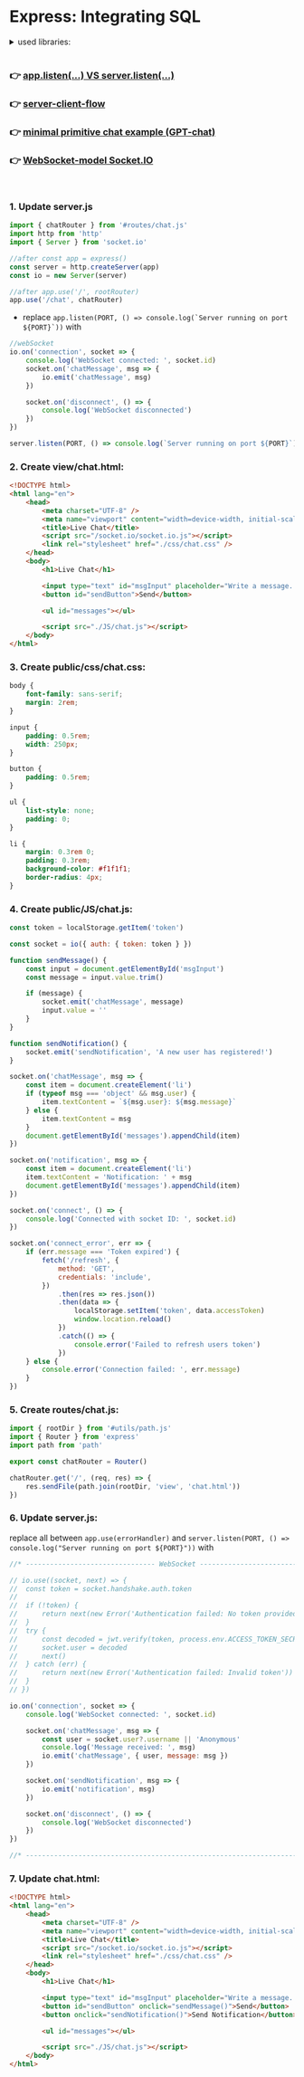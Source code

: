# Express: Integrating SQL

<details>
<summary>used libraries:</summary>

```js
npm init -y
npm install date-fns, express, uuid
npm install nodemon -D
npm install nodemone -g
npm install cors
npm install express socket.io
npm install better-sqlite3
```

</details>

<br />

### **👉 [app.listen(...) VS server.listen(...)](app_listen_VS_server_listen.md)**

### **👉 [server-client-flow](server-client-flow.md)**

### **👉 [minimal primitive chat example (GPT-chat)](minimal_primitive_chat.md)**

### **👉 [WebSocket-model Socket.IO](WebSocket-model_Socket_IO.md)**

<br />

### 1. Update **server.js**

```js
import { chatRouter } from '#routes/chat.js'
import http from 'http'
import { Server } from 'socket.io'

//after const app = express()
const server = http.createServer(app)
const io = new Server(server)

//after app.use('/', rootRouter)
app.use('/chat', chatRouter)
```

- replace `` app.listen(PORT, () => console.log(`Server running on port ${PORT}`)) `` with

```js
//webSocket
io.on('connection', socket => {
	console.log('WebSocket connected: ', socket.id)
	socket.on('chatMessage', msg => {
		io.emit('chatMessage', msg)
	})

	socket.on('disconnect', () => {
		console.log('WebSocket disconnected')
	})
})

server.listen(PORT, () => console.log(`Server running on port ${PORT}`))
```

### 2. Create **view/chat.html**:

```html
<!DOCTYPE html>
<html lang="en">
	<head>
		<meta charset="UTF-8" />
		<meta name="viewport" content="width=device-width, initial-scale=1.0" />
		<title>Live Chat</title>
		<script src="/socket.io/socket.io.js"></script>
		<link rel="stylesheet" href="./css/chat.css" />
	</head>
	<body>
		<h1>Live Chat</h1>

		<input type="text" id="msgInput" placeholder="Write a message..." />
		<button id="sendButton">Send</button>

		<ul id="messages"></ul>

		<script src="./JS/chat.js"></script>
	</body>
</html>
```

### 3. Create **public/css/chat.css**:

```css
body {
	font-family: sans-serif;
	margin: 2rem;
}

input {
	padding: 0.5rem;
	width: 250px;
}

button {
	padding: 0.5rem;
}

ul {
	list-style: none;
	padding: 0;
}

li {
	margin: 0.3rem 0;
	padding: 0.3rem;
	background-color: #f1f1f1;
	border-radius: 4px;
}
```

### 4. Create **public/JS/chat.js**:

```js
const token = localStorage.getItem('token')

const socket = io({ auth: { token: token } })

function sendMessage() {
	const input = document.getElementById('msgInput')
	const message = input.value.trim()

	if (message) {
		socket.emit('chatMessage', message)
		input.value = ''
	}
}

function sendNotification() {
	socket.emit('sendNotification', 'A new user has registered!')
}

socket.on('chatMessage', msg => {
	const item = document.createElement('li')
	if (typeof msg === 'object' && msg.user) {
		item.textContent = `${msg.user}: ${msg.message}`
	} else {
		item.textContent = msg
	}
	document.getElementById('messages').appendChild(item)
})

socket.on('notification', msg => {
	const item = document.createElement('li')
	item.textContent = 'Notification: ' + msg
	document.getElementById('messages').appendChild(item)
})

socket.on('connect', () => {
	console.log('Connected with socket ID: ', socket.id)
})

socket.on('connect_error', err => {
	if (err.message === 'Token expired') {
		fetch('/refresh', {
			method: 'GET',
			credentials: 'include',
		})
			.then(res => res.json())
			.then(data => {
				localStorage.setItem('token', data.accessToken)
				window.location.reload()
			})
			.catch(() => {
				console.error('Failed to refresh users token')
			})
	} else {
		console.error('Connection failed: ', err.message)
	}
})
```

### 5. Create **routes/chat.js**:

```js
import { rootDir } from '#utils/path.js'
import { Router } from 'express'
import path from 'path'

export const chatRouter = Router()

chatRouter.get('/', (req, res) => {
	res.sendFile(path.join(rootDir, 'view', 'chat.html'))
})
```

### 6. Update **server.js**:

replace all between `app.use(errorHandler)` and `server.listen(PORT, () => console.log("Server running on port ${PORT}"))` with

```js
//* -------------------------------- WebSocket ------------------------------- */

// io.use((socket, next) => {
// 	const token = socket.handshake.auth.token
//
// 	if (!token) {
// 		return next(new Error('Authentication failed: No token provided'))
// 	}
// 	try {
// 		const decoded = jwt.verify(token, process.env.ACCESS_TOKEN_SECRET)
// 		socket.user = decoded
// 		next()
// 	} catch (err) {
// 		return next(new Error('Authentication failed: Invalid token'))
// 	}
// })

io.on('connection', socket => {
	console.log('WebSocket connected: ', socket.id)

	socket.on('chatMessage', msg => {
		const user = socket.user?.username || 'Anonymous'
		console.log('Message received: ', msg)
		io.emit('chatMessage', { user, message: msg })
	})

	socket.on('sendNotification', msg => {
		io.emit('notification', msg)
	})

	socket.on('disconnect', () => {
		console.log('WebSocket disconnected')
	})
})

//* -------------------------------------------------------------------------- */
```

### 7. Update **chat.html**:

```html
<!DOCTYPE html>
<html lang="en">
	<head>
		<meta charset="UTF-8" />
		<meta name="viewport" content="width=device-width, initial-scale=1.0" />
		<title>Live Chat</title>
		<script src="/socket.io/socket.io.js"></script>
		<link rel="stylesheet" href="./css/chat.css" />
	</head>
	<body>
		<h1>Live Chat</h1>

		<input type="text" id="msgInput" placeholder="Write a message..." />
		<button id="sendButton" onclick="sendMessage()">Send</button>
		<button onclick="sendNotification()">Send Notification</button>

		<ul id="messages"></ul>

		<script src="./JS/chat.js"></script>
	</body>
</html>
```

